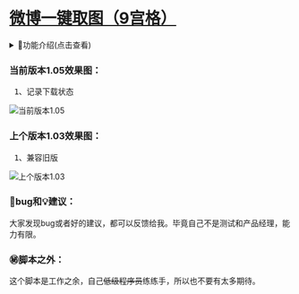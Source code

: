 # [微博一键取图（9宫格）](https://greasyfork.org/zh-CN/scripts/454816)

<details>
<summary>📔功能介绍(点击查看)</summary>
<pre>
8、记录下载状态（1.05）
7、兼容火狐浏览器（1.04）
6、兼容旧版（1.03）
5、新版全屏预览图片时，再次点击图片退出全屏预览(1.03)
4、支持下载live图（1.02）
3、不支持下载视频（1.01）
2、支持最多18图下载（1.01）
1、下载图片（1.01）
</pre>
</details>

### 当前版本1.05效果图：

<pre>
 1、记录下载状态
</pre>

![当前版本1.05][1.05]

### 上个版本1.03效果图：

<pre>
 1、兼容旧版
</pre>

![上个版本1.03][1.03]

### 🐞bug和💡建议：

大家发现bug或者好的建议，都可以反馈给我。毕竟自己不是测试和产品经理，能力有限。

### ㊙️脚本之外：

这个脚本是工作之余，自己<del>低级程序员</del>练练手，所以也不要有太多期待。
<!-- weibo/wb -->
[1.03]:https://wah0713.github.io/getWeiboImage/image/1.03.png
[1.05]:https://wah0713.github.io/getWeiboImage/image/1.05.png

